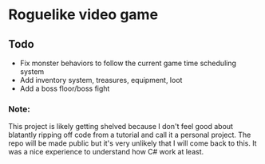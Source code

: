 # Roguelike video game

## Todo
- Fix monster behaviors to follow the current game time scheduling system
- Add inventory system, treasures, equipment, loot
- Add a boss floor/boss fight


### Note:
This project is likely getting shelved because I don't feel good about blatantly ripping off code from a tutorial and call it a personal project.
The repo will be made public but it's very unlikely that I will come back to this. It was a nice experience to understand how C# work at least.